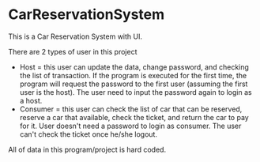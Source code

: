 # CarReservationSystem
This is a Car Reservation System with UI.

There are 2 types of user in this project
- Host = this user can update the data, change password, and checking the list of transaction. 
         If the program is executed for the first time, the program will request the password to the first user (assuming the first user is the host).
         The user need to input the password again to login as a host.
- Consumer = this user can check the list of car that can be reserved, reserve a car that available, check the ticket, and return the car to pay for it.
             User doesn't need a password to login as consumer. The user can't check the ticket once he/she logout.
             
All of data in this program/project is hard coded.
         
